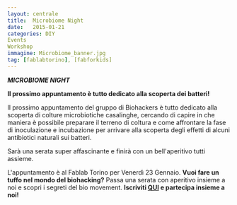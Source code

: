 ```yaml
---
layout: centrale
title:  Microbiome Night
date:   2015-01-21
categories: DIY
Events
Workshop
immagine: Microbiome_banner.jpg
tag: [fablabtorino], [fabforkids]
---
```

***MICROBIOME NIGHT***

**Il prossimo appuntamento è tutto dedicato alla scoperta dei batteri!**

Il prossimo appuntamento del gruppo di Biohackers è tutto dedicato alla scoperta di colture microbiotiche casalinghe, cercando di capire in che maniera è possibile preparare il terreno di coltura e come affrontare la fase di inoculazione e incubazione per arrivare alla scoperta degli effetti di alcuni antibiotici naturali sui batteri.

Sarà una serata super affascinante e finirà con un bell'aperitivo tutti assieme.

L'appuntamento è al Fablab Torino per Venerdì 23 Gennaio.
**Vuoi fare un tuffo nel mondo del biohacking?**
Passa una serata con aperitivo insieme a noi e scopri i segreti del bio movement.
**Iscriviti [QUI](https://www.eventbrite.it/e/biglietti-biohacking-aperitivo-con-esperimento-14988819964) e partecipa insieme a noi!**
